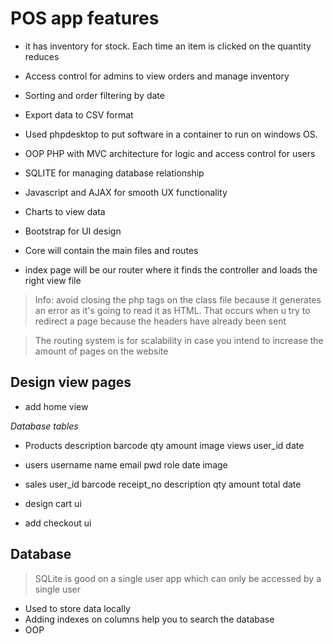 # POS app features

- it has inventory for stock. Each time an item is clicked on the quantity reduces
- Access control for admins to view orders and manage inventory
- Sorting and order filtering by date
- Export data to CSV format

- Used phpdesktop to put software in a container to run on windows OS.
- OOP PHP with MVC architecture for logic and access control for users
- SQLITE for managing database relationship
- Javascript and AJAX for smooth UX functionality
- Charts to view data
- Bootstrap for UI design

- Core will contain the main files and routes
- index page will be our router where it finds the controller and loads the right view file

> Info: avoid closing the php tags on the class file because it generates an error as it's going to read it as HTML. That occurs when u try to redirect a page because the headers have already been sent

> The routing system is for scalability in case you intend to increase the amount of pages on the website

## Design view pages
- add home view

*Database tables*

- Products 
description
barcode
qty
amount
image
views
user_id
date

- users
username
name
email
pwd
role
date
image

- sales
user_id
barcode
receipt_no
description
qty
amount
total
date

- design cart ui
- add checkout ui

## Database 
> SQLite is good on a single user app which can only be accessed by a single user
- Used to store data locally
- Adding indexes on columns help you to search the database
- OOP
